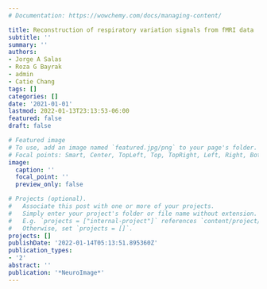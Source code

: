 ```yaml
---
# Documentation: https://wowchemy.com/docs/managing-content/

title: Reconstruction of respiratory variation signals from fMRI data
subtitle: ''
summary: ''
authors:
- Jorge A Salas
- Roza G Bayrak
- admin
- Catie Chang
tags: []
categories: []
date: '2021-01-01'
lastmod: 2022-01-13T23:13:53-06:00
featured: false
draft: false

# Featured image
# To use, add an image named `featured.jpg/png` to your page's folder.
# Focal points: Smart, Center, TopLeft, Top, TopRight, Left, Right, BottomLeft, Bottom, BottomRight.
image:
  caption: ''
  focal_point: ''
  preview_only: false

# Projects (optional).
#   Associate this post with one or more of your projects.
#   Simply enter your project's folder or file name without extension.
#   E.g. `projects = ["internal-project"]` references `content/project/deep-learning/index.md`.
#   Otherwise, set `projects = []`.
projects: []
publishDate: '2022-01-14T05:13:51.895360Z'
publication_types:
- '2'
abstract: ''
publication: '*NeuroImage*'
---
```

